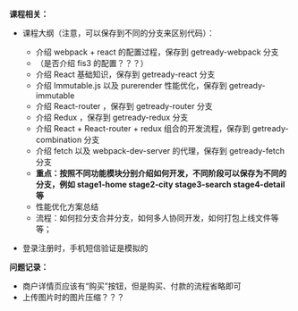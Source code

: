 **课程相关：**

- 课程大纲（注意，可以保存到不同的分支来区别代码）：
    - 介绍 webpack + react 的配置过程，保存到 getready-webpack 分支
    - （是否介绍 fis3 的配置？？？）
    - 介绍 React 基础知识，保存到 getready-react 分支
    - 介绍 Immutable.js 以及 purerender 性能优化，保存到 getready-immutable
    - 介绍 React-router ，保存到 getready-router 分支
    - 介绍 Redux ，保存到 getready-redux 分支
    - 介绍 React + React-router + redux 组合的开发流程，保存到 getready-combination 分支
    - 介绍 fetch 以及 webpack-dev-server 的代理，保存到 getready-fetch 分支
    - **重点：按照不同功能模块分别介绍如何开发，不同阶段可以保存为不同的分支，例如 stage1-home stage2-city stage3-search stage4-detail 等**
    - 性能优化方案总结
    - 流程：如何拉分支合并分支，如何多人协同开发，如何打包上线文件等等；

- 登录注册时，手机短信验证是模拟的

**问题记录：**

- 商户详情页应该有“购买”按钮，但是购买、付款的流程省略即可
- 上传图片时的图片压缩？？？